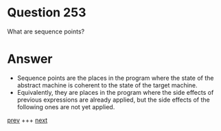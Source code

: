
# Question 253



What are sequence points?


# Answer



* Sequence points are the places in the program where the state of the abstract
machine is coherent to the state of the target machine.
* Equivalently, they are places in the program where the side effects of
previous expressions are already applied, but the side effects of the following
ones are not yet applied.  


[prev](252.md) +++ [next](254.md)
